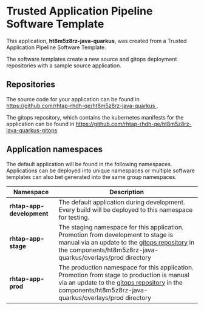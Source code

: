 # Trusted Application Pipeline Software Template

This application, **ht8m5z8rz-java-quarkus**, was created from a Trusted Application Pipeline Software Template.

The software templates create a new source and gitops deployment repositories with a sample source application. 

## Repositories

The source code for your application can be found in [https://github.com/rhtap-rhdh-qe/ht8m5z8rz-java-quarkus ](https://github.com/rhtap-rhdh-qe/ht8m5z8rz-java-quarkus ).
 
The gitops repository, which contains the kubernetes manifests for the application can be found in 
[https://github.com/rhtap-rhdh-qe/ht8m5z8rz-java-quarkus-gitops ](https://github.com/rhtap-rhdh-qe/ht8m5z8rz-java-quarkus-gitops ) 

## Application namespaces 

The default application will be found in the following namespaces. Applications can be deployed into unique namespaces or multiple software templates can also bet generated into the same group namespaces.  

|  Namespace   |  Description   |  
| -------- | -------- |   
| **rhtap-app-development** | The default application during development. Every build will be deployed to this namespace for testing. | 
| **rhtap-app-stage** | The staging namespace for this application. Promotion from development to stage is manual via an update to the [gitops repository](https://github.com/rhtap-rhdh-qe/ht8m5z8rz-java-quarkus-gitops ) in the components/ht8m5z8rz-java-quarkus/overlays/prod directory |  
| **rhtap-app-prod** | The production namespace for this application. Promotion from stage to production is manual via an update to the [gitops repository](https://github.com/rhtap-rhdh-qe/ht8m5z8rz-java-quarkus-gitops ) in the components/ht8m5z8rz-java-quarkus/overlays/prod directory | 